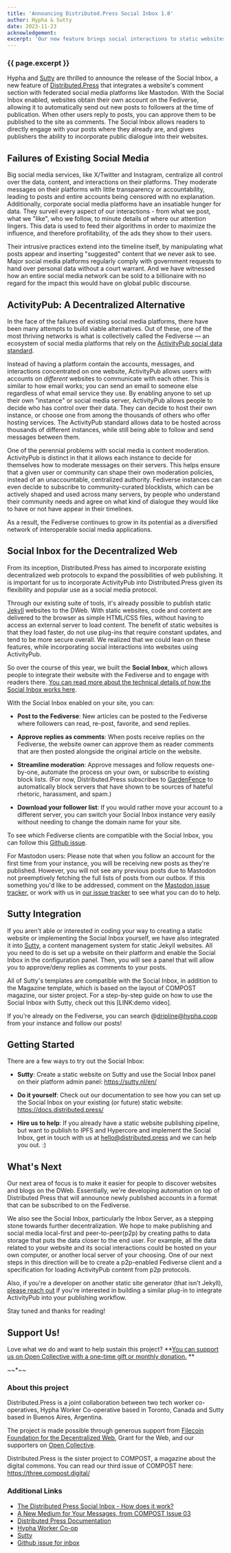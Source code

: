 ```yaml
---
title: 'Announcing Distributed.Press Social Inbox 1.0'
author: Hypha & Sutty
date: 2023-11-23
acknowledgement: 
excerpt: 'Our new feature brings social interactions to static websites on the decentralized web.'
---
```


  
### {{ page.excerpt }}

Hypha and [Sutty](https://sutty.nl/) are thrilled to announce the release of the Social Inbox, a new feature of [Distributed.Press](https://distributed.press/) that integrates a website's comment section with federated social media platforms like Mastodon. With the Social Inbox enabled, websites obtain their own account on the Fediverse, allowing it to automatically send out new posts to followers at the time of publication. When other users reply to posts, you can approve them to be published to the site as comments. The Social Inbox allows readers to directly engage with your posts where they already are, and gives publishers the ability to incorporate public dialogue into their websites.

## Failures of Existing Social Media

Big social media services, like X/Twitter and Instagram, centralize all control over the data, content, and interactions on their platforms. They moderate messages on their platforms with little transparency or accountability, leading to posts and entire accounts being censored with no explanation. Additionally, corporate social media platforms have an insatiable hunger for data. They surveil every aspect of our interactions - from what we post, what we "like", who we follow, to minute details of where our attention lingers. This data is used to feed their algorithms in order to maximize the influence, and therefore profitability, of the ads they show to their users. 

Their intrusive practices extend into the timeline itself, by manipulating what posts appear and inserting "suggested" content that we never ask to see. Major social media platforms regularly comply with government requests to hand over personal data without a court warrant. And we have witnessed how an entire social media network can be sold to a billionaire with no regard for the impact this would have on global public discourse. 

## ActivityPub: A Decentralized Alternative

In the face of the failures of existing social media platforms, there have been many attempts to build viable alternatives. Out of these, one of the most thriving networks is what is collectively called the Fediverse — an ecosystem of social media platforms that rely on the [ActivityPub social data standard](https://www.w3.org/TR/activitypub/). 

Instead of having a platform contain the accounts, messages, and interactions concentrated on one website, ActivityPub allows users with accounts on _different_ websites to communicate with each other. This is similar to how email works; you can send an email to someone else regardless of what email service they use. By enabling anyone to set up their own "instance" or social media server, ActivityPub allows people to decide who has control over their data. They can decide to host their own instance, or choose one from among the thousands of others who offer hosting services. The ActivityPub standard allows data to be hosted across thousands of different instances, while still being able to follow and send messages between them. 

One of the perennial problems with social media is content moderation. ActivityPub is distinct in that it allows each instance to decide for themselves how to moderate messages on their servers. This helps ensure that a given user or community can shape their own moderation policies, instead of an unaccountable, centralized authority. Fediverse instances can even decide to subscribe to community-curated blocklists, which can be actively shaped and used across many servers, by people who understand their community needs and agree on what kind of dialogue they would like to have or not have appear in their timelines.

As a result, the Fediverse continues to grow in its potential as a diversified network of interoperable social media applications.

## Social Inbox for the Decentralized Web

From its inception, Distributed.Press has aimed to incorporate existing decentralized web protocols to expand the possibilities of web publishing. It is important for us to incorporate ActivityPub into Distributed.Press given its flexibility and popular use as a social media protocol. 

Through our existing suite of tools, it's already possible to publish static [Jekyll](https://jekyllrb.com/) websites to the DWeb. With static websites, code and content are delivered to the browser as simple HTML/CSS files, without having to access an external server to load content. The benefit of static websites is that they load faster, do not use plug-ins that require constant updates, and tend to be more secure overall. We realized that we could lean on these features, while incorporating social interactions into websites using ActivityPub. 

So over the course of this year, we built the **Social Inbox**, which allows people to integrate their website with the Fediverse and to engage with readers there. [You can read more about the technical details of how the Social Inbox works here](https://blog.mauve.moe/posts/distributed-press-social-inbox#how-the-inbox-works). 

With the Social Inbox enabled on your site, you can:

* **Post to the Fediverse**: New articles can be posted to the Fediverse where followers can read, re-post, favorite, and send replies.

* **Approve replies as comments**: When posts receive replies on the Fediverse, the website owner can approve them as reader comments that are then posted alongside the original article on the website.

* **Streamline moderation**: Approve messages and follow requests one-by-one, automate the process on your own, or subscribe to existing block lists. (For now, Distributed.Press subscribes to [GardenFence](https://github.com/gardenfence/blocklist/tree/main) to automatically block servers that have shown to be sources of hateful rhetoric, harassment, and spam.) 

* **Download your follower list**: If you would rather move your account to a different server, you can switch your Social Inbox instance very easily without needing to change the domain name for your site.

To see which Fediverse clients are compatible with the Social Inbox, you can follow this [Github issue](https://github.com/hyphacoop/social.distributed.press/issues/24).

For Mastodon users: Please note that when you follow an account for the first time from your instance, you will be receiving new posts as they're published. However, you will not see any previous posts due to Mastodon not preemptively fetching the full lists of posts from our outbox. If this something you'd like to be addressed, comment on the [Mastodon issue tracker](https://github.com/mastodon/mastodon/issues/34), or work with us in [our issue tracker](https://github.com/hyphacoop/social.distributed.press/issues/24) to see what you can do to help.

## Sutty Integration

If you aren't able or interested in coding your way to creating a static website or implementing the Social Inbox yourself, we have also integrated it into [Sutty](https://sutty.nl/en), a content management system for static Jekyll websites. All you need to do is set up a website on their platform and enable the Social Inbox in the configuration panel. Then, you will see a panel that will allow you to approve/deny replies as comments to your posts.

All of Sutty's templates are compatible with the Social Inbox, in addition to the Magazine template, which is based on the layout of COMPOST magazine, our sister project. For a step-by-step guide on how to use the Social Inbox with Sutty, check out this [LINK:demo video].

If you're already on the Fediverse, you can search @dripline@hypha.coop from your instance and follow our posts! 

## Getting Started

There are a few ways to try out the Social Inbox:

* **Sutty**: Create a static website on Sutty and use the Social Inbox panel on their platform admin panel: https://sutty.nl/en/

* **Do it yourself**: Check out our documentation to see how you can set up the Social Inbox on your existing (or future) static website: https://docs.distributed.press/

* **Hire us to help**: If you already have a static website publishing pipeline, but want to publish to IPFS and Hypercore and implement the Social Inbox, get in touch with us at hello@distributed.press and we can help you out. :)

## What's Next

Our next area of focus is to make it easier for people to discover websites and blogs on the DWeb. Essentially, we're developing automation on top of Distributed Press that will announce newly published accounts in a format that can be subscribed to on the Fediverse. 

We also see the Social Inbox, particularly the Inbox Server, as a stepping stone towards further decentralization. We hope to make publishing and social media local-first and peer-to-peer(p2p) by creating paths to data storage that puts the data closer to the end user. For example, all the data related to your website and its social interactions could be hosted on your own computer, or another local server of your choosing. One of our next steps in this direction will be to create a p2p-enabled Fediverse client and a specification for loading ActivityPub content from p2p protocols.

Also, if you're a developer on another static site generator (that isn't Jekyll), [please reach out](mailto:hello@distributed.press) if you're interested in building a similar plug-in to integrate ActivityPub into your publishing workflow.

Stay tuned and thanks for reading! 

## Support Us!

Love what we do and want to help sustain this project? **[You can support us on Open Collective with a one-time gift or monthly donation.](https://opencollective.com/distributed-press) **

*~*~*~*~*

### About this project
Distributed.Press is a joint collaboration between two tech worker co-operatives, Hypha Worker Co-operative based in Toronto, Canada and Sutty based in Buenos Aires, Argentina.

The project is made possible through generous support from [Filecoin Foundation for the Decentralized Web](https://ffdweb.org/), Grant for the Web, and our supporters on [Open Collective](https://opencollective.com/compost). 

Distributed.Press is the sister project to COMPOST, a magazine about the digital commons. You can read our third issue of COMPOST here: https://three.compost.digital/

### Additional Links
* [The Distributed Press Social Inbox - How does it work?](https://blog.mauve.moe/posts/distributed-press-social-inbox)
* [A New Medium for Your Messages, from COMPOST Issue 03](https://three.compost.digital/distributed-press-a-new-medium-for-your-messages/)
* [Distributed Press Documentation](https://docs.distributed.press/)
* [Hypha Worker Co-op](https://hypha.coop)
* [Sutty](https://sutty.nl/en/)
* [Github issue for inbox](https://github.com/hyphacoop/distributed-press-organizing/issues/87)

